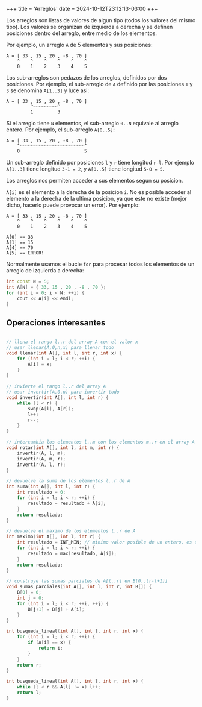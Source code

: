 +++
title = 'Arreglos'
date = 2024-10-12T23:12:13-03:00
+++

Los arreglos son listas de valores de algun tipo (todos los valores del mismo
tipo). Los valores se organizan de izquierda a derecha y se definen posiciones
dentro del arreglo, entre medio de los elementos.

Por ejemplo, un arreglo `A` de 5 elementos y sus posiciones:

```
A = [ 33 , 15 , 20 , -8 , 70 ]
    ^    ^    ^    ^    ^    ^
    0    1    2    3    4    5
```

Los sub-arreglos son pedazos de los arreglos, definidos por dos posiciones. Por
ejemplo, el sub-arreglo de `A` definido por las posiciones `1` y `3` se denomina
`A[1..3]` y luce asi:

```
A = [ 33 , 15 , 20 , -8 , 70 ]
         ^~~~~~~~~~^
         1         3
```

Si el arreglo tiene `N` elementos, el sub-arreglo `0..N` equivale al arreglo
entero. Por ejemplo, el sub-arreglo `A[0..5]`:


```
A = [ 33 , 15 , 20 , -8 , 70 ]
    ^~~~~~~~~~~~~~~~~~~~~~~~~^
    0                        5
```

Un sub-arreglo definido por posiciones `l` y `r` tiene longitud `r-l`. Por
ejemplo `A[1..3]` tiene longitud `3-1 = 2`, y `A[0..5]` tiene longitud `5-0 = 5`.

Los arreglos nos permiten acceder a sus elementos segun su posicion.

`A[i]` es el elemento a la derecha de la posicion `i`. No es posible acceder al
elemento a la derecha de la ultima posicion, ya que este no existe (mejor dicho,
hacerlo puede provocar un error). Por ejemplo:

```
A = [ 33 , 15 , 20 , -8 , 70 ]
    ^    ^    ^    ^    ^    ^
    0    1    2    3    4    5

A[0] == 33
A[1] == 15
A[4] == 70
A[5] == ERROR!
```

Normalmente usamos el bucle `for` para procesar todos los elementos de un
arreglo de izquierda a derecha:

```c++
int const N = 5;
int A[N] = { 33, 15 , 20 , -8 , 70 };
for (int i = 0; i < N; ++i) {
	cout << A[i] << endl;
}
```

## Operaciones interesantes

```c++

// llena el rango l..r del array A con el valor x
// usar llenar(A,0,n,x) para llenar todo
void llenar(int A[], int l, int r, int x) {
	for (int i = l; i < r; ++i) {
		A[i] = x;
	}
}

// invierte el rango l..r del array A
// usar invertir(A,0,n) para invertir todo
void invertir(int A[], int l, int r) {
	while (l < r) {
		swap(A[l], A[r]);
		l++;
		r--;
	}
}

// intercambia los elementos l..m con los elementos m..r en el array A
void rotar(int A[], int l, int m, int r) {
	invertir(A, l, m);
	invertir(A, m, r);
	invertir(A, l, r);
}

// devuelve la suma de los elementos l..r de A
int suma(int A[], int l, int r) {
	int resultado = 0;
	for (int i = l; i < r; ++i) {
		resultado = resultado + A[i];
	}
	return resultado;
}

// devuelve el maximo de los elementos l..r de A
int maximo(int A[], int l, int r) {
	int resultado = INT_MIN; // minimo valor posible de un entero, es el "elemento neutro" de la operacion max
	for (int i = l; i < r; ++i) {
		resultado = max(resultado, A[i]);
	}
	return resultado;
}

// construye las sumas parciales de A[l..r] en B[0..(r-l+1)]
void sumas_parciales(int A[], int l, int r, int B[]) {
	B[0] = 0;
	int j = 0;
	for (int i = l; i < r; ++i, ++j) {
		B[j+1] = B[j] + A[i];
	}
}

int busqueda_lineal(int A[], int l, int r, int x) {
	for (int i = l; i < r; ++i) {
		if (A[i] == x) {
			return i;
		}
	}
	return r;
}

int busqueda_lineal(int A[], int l, int r, int x) {
	while (l < r && A[l] != x) l++;
	return l;
}

```
